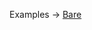 <p class="ExampleLinks">Examples <span class="ExampleLinksTitleSeparator">-></span> <a href="../../examples/preset/preset_bare">Bare</a></p>
